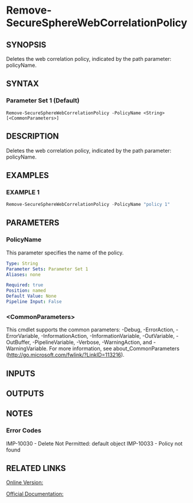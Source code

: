 ﻿# Remove-SecureSphereWebCorrelationPolicy

## SYNOPSIS
Deletes the web correlation policy, indicated by the path parameter: policyName.

## SYNTAX

### Parameter Set 1 (Default)
```
Remove-SecureSphereWebCorrelationPolicy -PolicyName <String> [<CommonParameters>]
```

## DESCRIPTION
Deletes the web correlation policy, indicated by the path parameter: policyName.

## EXAMPLES

### EXAMPLE 1

```powershell
Remove-SecureSphereWebCorrelationPolicy -PolicyName "policy 1"
```

## PARAMETERS

### PolicyName
This parameter specifies the name of the policy.

```yaml
Type: String
Parameter Sets: Parameter Set 1
Aliases: none

Required: true
Position: named
Default Value: None
Pipeline Input: False
```

### \<CommonParameters\>
This cmdlet supports the common parameters: -Debug, -ErrorAction, -ErrorVariable, -InformationAction, -InformationVariable, -OutVariable, -OutBuffer, -PipelineVariable, -Verbose, -WarningAction, and -WarningVariable. For more information, see about_CommonParameters (http://go.microsoft.com/fwlink/?LinkID=113216).

## INPUTS

## OUTPUTS

## NOTES

### Error Codes
IMP-10030 - Delete Not Permitted: default object
IMP-10033 - Policy not found

## RELATED LINKS

[Online Version:](https://github.com/akshinmustafayev/SecureSpherePS/tree/master/Documentation)

[Official Documentation:](https://docs.imperva.com/bundle/v13.6-api-reference-guide/page/70815.htm)




